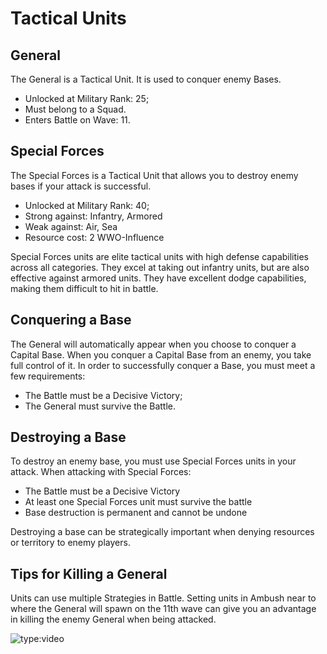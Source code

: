 # Tactical Units

## General

The General is a Tactical Unit. It is used to conquer enemy Bases.

-   Unlocked at Military Rank: 25;
-   Must belong to a Squad.
-   Enters Battle on Wave: 11.

## Special Forces

The Special Forces is a Tactical Unit that allows you to destroy enemy bases if your attack is successful.

-   Unlocked at Military Rank: 40;
-   Strong against: Infantry, Armored
-   Weak against: Air, Sea
-   Resource cost: 2 WWO-Influence

Special Forces units are elite tactical units with high defense capabilities across all categories. They excel at taking out infantry units, but are also effective against armored units. They have excellent dodge capabilities, making them difficult to hit in battle.

## Conquering a Base

The General will automatically appear when you choose to conquer a Capital Base. When you conquer a
Capital Base from an enemy, you take full control of it. In order to successfully conquer a Base,
you must meet a few requirements:

-   The Battle must be a Decisive Victory;
-   The General must survive the Battle.

## Destroying a Base

To destroy an enemy base, you must use Special Forces units in your attack. When attacking with Special Forces:

-   The Battle must be a Decisive Victory
-   At least one Special Forces unit must survive the battle
-   Base destruction is permanent and cannot be undone

Destroying a base can be strategically important when denying resources or territory to enemy players.

## Tips for Killing a General

Units can use multiple Strategies in Battle. Setting units in Ambush near to where the General will
spawn on the 11th wave can give you an advantage in killing the enemy General when being attacked.

![type:video](https://www.youtube.com/embed/72wfKeyGGh4)
